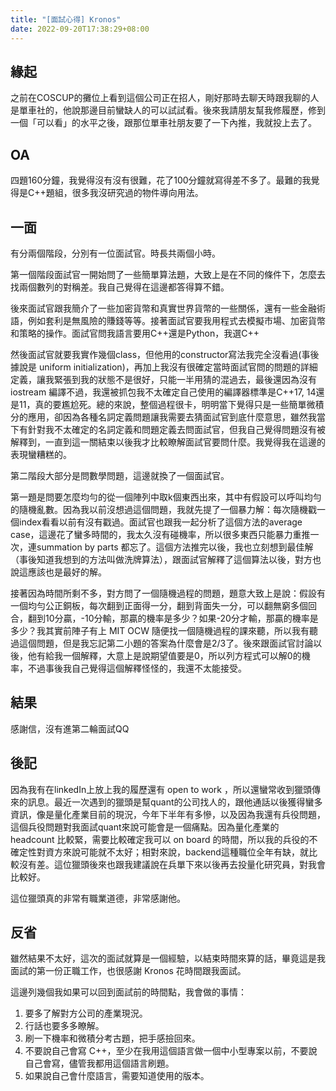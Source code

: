 ```yaml
---
title: "[面試心得] Kronos"
date: 2022-09-20T17:38:29+08:00
---
```


## 緣起

之前在COSCUP的攤位上看到這個公司正在招人，剛好那時去聊天時跟我聊的人是單車社的，他說那邊目前蠻缺人的可以試試看。後來我請朋友幫我修履歷，修到一個「可以看」的水平之後，跟那位單車社朋友要了一下內推，我就投上去了。

## OA

四題160分鐘，我覺得沒有沒有很難，花了100分鐘就寫得差不多了。最難的我覺得是C\+\+題組，很多我沒研究過的物件導向用法。

## 一面

有分兩個階段，分別有一位面試官。時長共兩個小時。

第一個階段面試官一開始問了一些簡單算法題，大致上是在不同的條件下，怎麼去找兩個數列的對稱差。我自己覺得在這邊都答得算不錯。

後來面試官跟我簡介了一些加密貨幣和真實世界貨幣的一些關係，還有一些金融術語，例如套利是無風險的賺錢等等。接著面試官要我用程式去模擬市場、加密貨幣和策略的操作。面試官問我語言要用C\+\+還是Python，我選C\+\+

然後面試官就要我實作幾個class，但他用的constructor寫法我完全沒看過(事後據說是 uniform initialization)，再加上我沒有很確定當時面試官問的問題的詳細定義，讓我緊張到我的狀態不是很好，只能一半用猜的混過去，最後還因為沒有 iostream 編譯不過，我還被抓包我不太確定自己使用的編譯器標準是C\+\+17, 14還是11，真的要尷尬死。總的來說，整個過程很卡，明明當下覺得只是一些簡單微積分的應用，卻因為各種名詞定義問題讓我需要去猜面試官到底什麼意思，雖然我當下有針對我不太確定的名詞定義和問題定義去問面試官，但我自己覺得問題沒有被解釋到，一直到這一關結束以後我才比較瞭解面試官要問什麼。我覺得我在這邊的表現蠻糟糕的。

第二階段大部分是問數學問題，這邊就換了一個面試官。

第一題是問要怎麼均勻的從一個陣列中取k個東西出來，其中有假設可以呼叫均勻的隨機亂數。因為我以前沒想過這個問題，我就先提了一個暴力解：每次隨機戳一個index看看以前有沒有戳過。面試官也跟我一起分析了這個方法的average case，這邊花了蠻多時間的，我太久沒有碰機率，所以很多東西只能暴力重推一次，連summation by parts 都忘了。這個方法推完以後，我也立刻想到最佳解（事後知道我想到的方法叫做洗牌算法），跟面試官解釋了這個算法以後，對方也說這應該也是最好的解。

接著因為時間所剩不多，對方問了一個隨機過程的問題，題意大致上是說：假設有一個均勻公正銅板，每次翻到正面得一分，翻到背面失一分，可以翻無窮多個回合，翻到10分贏，-10分輸，那贏的機率是多少？如果-20分才輸，那贏的機率是多少？我其實前陣子有上 MIT OCW 隨便找一個隨機過程的課來聽，所以我有聽過這個問題，但是我忘記第二小題的答案為什麼會是2/3了。後來跟面試官討論以後，他有給我一個解釋，大意上是說期望值要是0，所以列方程式可以解0的機率，不過事後我自己覺得這個解釋怪怪的，我還不太能接受。

## 結果

感謝信，沒有進第二輪面試QQ

## 後記

因為我有在linkedIn上放上我的履歷還有 open to work ，所以還蠻常收到獵頭傳來的訊息。最近一次遇到的獵頭是幫quant的公司找人的，跟他通話以後獲得蠻多資訊，像是量化產業目前的現況，今年下半年有多慘，以及因為我還有兵役問題，這個兵役問題對我面試quant來說可能會是一個痛點。因為量化產業的 headcount 比較緊，需要比較確定我可以 on board 的時間，所以我的兵役的不確定性對資方來說可能就不太好；相對來說，backend這種職位全年有缺，就比較沒有差。這位獵頭後來也跟我建議說在兵單下來以後再去投量化研究員，對我會比較好。

這位獵頭真的非常有職業道德，非常感謝他。

## 反省

雖然結果不太好，這次的面試就算是一個經驗，以結束時間來算的話，畢竟這是我面試的第一份正職工作，也很感謝 Kronos 花時間跟我面試。

這邊列幾個我如果可以回到面試前的時間點，我會做的事情：

1. 要多了解對方公司的產業現況。
2. 行話也要多多瞭解。
3. 刷一下機率和微積分考古題，把手感撿回來。
4. 不要說自己會寫 C\+\+，至少在我用這個語言做一個中小型專案以前，不要說自己會寫，儘管我都用這個語言刷題。
5. 如果說自己會什麼語言，需要知道使用的版本。
